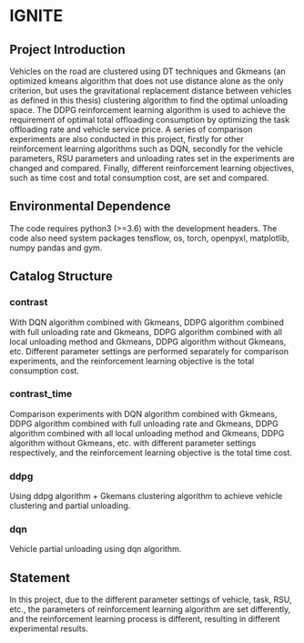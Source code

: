 # IGNITE
## Project Introduction
Vehicles on the road are clustered using DT techniques and Gkmeans (an optimized kmeans algorithm that does not use distance alone as the only criterion, but uses the gravitational replacement distance between vehicles as defined in this thesis) clustering algorithm to find the optimal unloading space. The DDPG reinforcement learning algorithm is used to achieve the requirement of optimal total offloading consumption by optimizing the task offloading rate and vehicle service price. A series of comparison experiments are also conducted in this project, firstly for other reinforcement learning algorithms such as DQN, secondly for the vehicle parameters, RSU parameters and unloading rates set in the experiments are changed and compared.
Finally, different reinforcement learning objectives, such as time cost and total consumption cost, are set and compared.
## Environmental Dependence
The code requires python3 (>=3.6) with the development headers. The code also need system packages tensflow, os, torch, openpyxl, matplotlib, numpy pandas and gym. 
## Catalog Structure
### contrast
With DQN algorithm combined with Gkmeans, DDPG algorithm combined with full unloading rate and Gkmeans, DDPG algorithm combined with all local unloading method and Gkmeans, DDPG algorithm without Gkmeans, etc. Different parameter settings are performed separately for comparison experiments, and the reinforcement learning objective is the total consumption cost.
### contrast_time
Comparison experiments with DQN algorithm combined with Gkmeans, DDPG algorithm combined with full unloading rate and Gkmeans, DDPG algorithm combined with all local unloading method and Gkmeans, DDPG algorithm without Gkmeans, etc. with different parameter settings respectively, and the reinforcement learning objective is the total time cost.
### ddpg
Using ddpg algorithm + Gkemans clustering algorithm to achieve vehicle clustering and partial unloading.
### dqn
Vehicle partial unloading using dqn algorithm.
## Statement
In this project, due to the different parameter settings of vehicle, task, RSU, etc., the parameters of reinforcement learning algorithm are set differently, and the reinforcement learning process is different, resulting in different experimental results.
